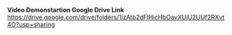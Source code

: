 **Video Demonstartion Google Drive Link**
https://drive.google.com/drive/folders/1izAtb2dFlHicHbOavXUjU2UUf2RXvt4O?usp=sharing
